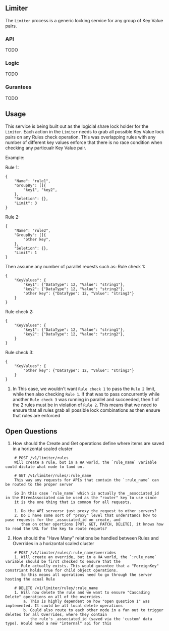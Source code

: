 Limiter
-------

The `Limiter` process is a generic locking service for any group of Key Value pairs.

### API
TODO

### Logic
TODO

### Gurantees
TODO


## Usage

This service is being built out as the logicial share lock holder for the `Limiter`. Each action in the `Limiter` needs
to grab all possible Key Value lock pairs on any Rules check operation. This was overlapping rules with any number of
different key values enforce that there is no race condition when checking any particualr Key Value pair.

Example:

Rule 1:
```
{
	"Name": "rule1",
	"GroupBy": []{
        "key1", "key2",
    },
	"Seletion": {},
	"Limit": 3
}
```

Rule 2:
```
{
	"Name": "rule2",
	"GroupBy": []{
        "other key",
    },
	"Seletion": {},
	"Limit": 1
}
```

Then assume any number of parallel reuests such as:
Rule check 1:
```
{
    "KeyValues": { 
        "key1": {"DataType": 12, "Value": "string1"},
        "key2": {"DataType": 12, "Value": "string2"},
        "other key": {"DataType": 12, "Value": "string3"}
    }
}
```

Rule check 2:
```
{
    "KeyValues": { 
        "key1": {"DataType": 12, "Value": "string1"},
        "key2": {"DataType": 12, "Value": "string2"},
    }
}
```

Rule check 3:
```
{
    "KeyValues": { 
        "other key": {"DataType": 12, "Value": "string3"}
    }
}
```

1. In This case, we wouldn't want `Rule check 1` to pass the `Rule 2` limit, while then also checking `Rule 1`.
   If that was to pass concurrently while another `Rule check 3` was running in parallel and succeeded, then 1 of the 2 rules
   must be in violation of `Rule 2`. This means that we need to ensure that all rules grab all possible lock combinations
   as then ensure that rules are enforced


## Open Questions

1. How should the Create and Get operations define where items are saved in a horizontal scaled cluster 
```
    # POST /v1/limiter/rules
    Will create a rule, but in a HA world, the `rule_name` variable could dictate what node to land on.

    # GET /v1/limiter/rules/:rule_name
    This way any requests for APIs that contain the `:rule_name` can be routed to the proper server

    So In this case `rule_name` which is actually the _associated_id in the BtreeAssociated can be used as the "router" key to use since
    it is the one thing that is common for all requests.

    1. Do the API serversr just proxy the request to other servers?
    2. Do I have some sort of "proxy" level that understands how to pase requests for the _associated_id on create, and
       then on other opertions [PUT, GET, PATCH, DELETE], it knows how to read the URL for the key to route requets?
```

2. How should the "Have Many" relations be handled between Rules and Overrides in a horizontal scaled cluster
```
    # POST /v1/limiter/rules/:rule_name/overrides
    1. Will create an override, but in a HA world, the `:rule_name` variable should be first checked to ensure that the
       Rule actually exists. This would gurantee that a "ForeignKey" constriant holds true for child object operations.
       So this means all operations need to go through the server hosting the acual Rule

    # DELETE /v1/limiter/rules/:rule_name
    1. Will now delete the rule and we want to ensure "Cascading Delete" operations on all of the overrides.
        a. This is highly dependent on how "open question 1" was implemented. It could be all local delete operations
        b. Could also route to each other node in a fan out to trigger deletes for all Overrides, where they contain
           the rule's _associated_id (saved via the 'custom' data type). Would need a new "internal" api for this
```
